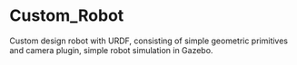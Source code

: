 # Custom_Robot
Custom design robot with URDF, consisting of simple geometric primitives and camera plugin, simple robot simulation in Gazebo.

